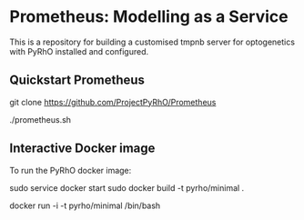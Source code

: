 Prometheus: Modelling as a Service
==================================

This is a repository for building a customised tmpnb server for optogenetics with PyRhO installed and configured.

Quickstart Prometheus
---------------------

git clone https://github.com/ProjectPyRhO/Prometheus

./prometheus.sh


Interactive Docker image
------------------------

To run the PyRhO docker image:

sudo service docker start
sudo docker build -t pyrho/minimal .

docker run -i -t pyrho/minimal /bin/bash
